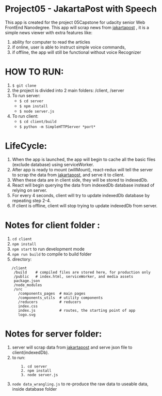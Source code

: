 # Project05 - JakartaPost with Speech
This app is created for the project 05Capstone for udacity senior Web FrontEnd Nanodegree.
This app will scrap news from <a href="http://www.jakartapost.com">jakartapost</a> , it is a simple news viewer with extra features like: 
  1. ability for computer to read the articles
  2. if online, user is able to instruct simple voice commands,
  3. if offline, the app will still be functional without voice Recognizer


# HOW TO RUN:
1. `$ git clone`
2. the project is divided into 2 main folders: /client, /server
3. To run server:
   * `$ cd server`
   * `$ npm install`
   * `$ node server.js`
4. To run client: 
   * `$ cd client/build`
   * `$ python -m SimpleHTTPServer *port*`

# LifeCycle:
1. When the app is launched, the app will begin to cache all the basic files (exclude database) using serviceWorker.
2. After app is ready to mount (willMount), react-redux will tell the server to scrap the data from <a href="http://www.jakartapost.com">jakartapost</a>, and serve it to client.
3. When these data are in client side, they will be stored to indexedDb.
4. React will begin querying the data from indexedDb database instead of relying on server. 
5. For every 4 seconds, client will try to update indexedDb database by repeating step 2-4.
6. If client is offline, client will stop trying to update indexedDb from server. 


# Notes for client folder :
1. `cd client`
2. `npm install`
3. `npm start` to run development mode
4. `npm run build` to compile to build folder
5. directory: 
```
   /client
    /build    # compiled files are stored here, for production only
    /public   # index.html, serviceWorker, and media assets
    package.json
    /node_modules
    /src
      /components_pages  # main pages
      /components_utils  # utility components
      /reducers          # reducers 
      index.css       
      index.js           # routes, the starting point of app
      logo.svg
```

# Notes for server folder:
1. server will scrap data from <a href="http://www.jakartapost.com">jakartapost</a> and serve json file to client(indexedDb).
2. to run:
   ```
       1. cd server
       2. npm install
       3. node server.js
   ```
3. `node data_wrangling.js` to re-produce the raw data to useable data, inside database folder
